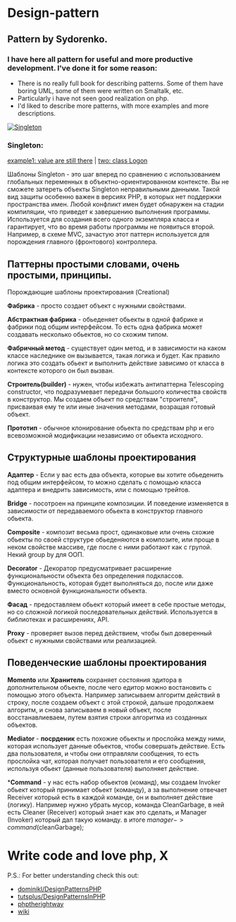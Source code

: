 Design-pattern
==============
Pattern by Sydorenko.
----------------------------------------------------
### I have here all pattern for useful and more productive development. I've done it for some reason:
* There is no really full book for describing patterns. Some of them have boring UML, some of them were written on Smaltalk, etc.
* Particularly i have not seen good realization on php.
* I'd liked to describe  more patterns, with more examples and more descriptions.

[![Singleton](https://j.gifs.com/gJxwvY.gif)](https://youtu.be/61yptGbyGKA)

### Singleton: 
[example1: value are still there](https://github.com/sydorenkovd/Design-pattern/blob/master/Creational(generate%20objects)/Singleton.php) | [two: class Logon](https://github.com/sydorenkovd/Design-pattern/blob/master/Creational(generate%20objects)/Singleton_.php)

Шаблоны Singleton - это шаг вперед по сравнению с использованием глобальных
 переменных в объектно-ориентированном контексте. Вы не сможете затереть
объекты Singleton неправильными данными. Такой вид защиты особенно важен в
версиях РНР, в которых нет поддержки пространства имен. Любой конфликт имен
будет обнаружен на стадии компиляции, что приведет к завершению выполнения
программы.
Используется для создания всего одного экземпляра класса и гарантирует,
 что во время работы программы не появиться второй. Например, в схеме MVC, зачастую этот
паттерн используется для порождения главного (фронтового) контроллера.


Паттерны простыми словами, очень простыми, принципы.
-----------------------------------------------------
Порождающие шаблоны проектирования (Creational)

**Фабрика** - просто создает объект с нужными свойствами.

**Абстрактная фабрика** - обьеденяет обьекты в одной фабрике и фабрики под общим интерфейсом. То есть одна фабрика может создавать несколько обьектов, но со схожим типом.

**Фабричный метод** - существует один метод, и в зависимости на каком классе наследнике он вызывается, такая логика и будет. Как правило логика это создать обьект и выполнить действие зависимо от класса в контексте которого он был вызван.

**Строитель(builder)** - нужен, чтобы избежать антипаттерна Telescoping constructor, что  подразумевает передачи большого количества свойств в конструктор. Мы создаем объект по средствам "строителя", присваивая ему те или иные значения методами, возращая готовый объект.

**Прототип** - обычное клонирование обьекта по средствам php и его всевозможной модификации независимо от обьекта исходного.

Структурные шаблоны проектирования
-----------------------------------
**Адаптер** - Если у вас есть два объекта, которые вы хотите обьеденить под общим интерфейсом, то можно сделать с помощью класса адаптера и внедрить зависимость, или с помощью трейтов.

**Bridge** - посотроен на принципе композиции. И поведение изменяется в зависимости от передаваемого обьекта в конструктор главного обьекта. 

**Composite** - композит весьма прост, одинаковые или очень схожие обьекты по своей структуре обьеденяются в композите, или проще в неком свойстве массиве, где после с ними работают как с групой. Некий group by для ООП.

**Decorator** - Декоратор предусматривает расширение функциональности объекта без определения подклассов. Функциональность, которая будет выполняться до, после или даже вместо основной функциональности объекта.

**Фасад** - предоставляем обьект который имеет в себе простые методы, но со сложной логикой последовательных действий. Используется в библиотеках и расширениях, API.

**Proxy** - проверяет вызов перед действием, чтобы был доверенный обьект с нужными свойствами или реализацией.

Поведенческие шаблоны проектирования
-----------------------------------
**Momento** или **Хранитель** сохраняет состояния эдитора в дополнительном объекте, после чего едитор можно востановить с помощью этого объекта. Например записываем алгоритм действий в строку, после создаем объект с этой строкой, дальше продолжаем алгоритм, и снова записываем в новый объект, после восстанавлиеваем, путем взятия строки алгоритма из созданных объектов.

**Mediator** - **посрденик** есть похожие обьекты и прослойка между ними, которая использует данные обьектов, чтобы совершать действие. Есть два пользователя, и чтобы они отправляли сообщения, то есть прослойка чат, которая получает пользователя и его сообщения, используя обьект (данные пользователя) выполняет действие.

***Command** - у нас есть набор обьектов (команд), мы создаем Invoker обьект который принимает обьект (команду), а за выполнение отвечает Receiver который есть в каждой команде, он и выполняет действие (логику). Например нужно убрать мусор, команда CleanGarbage, в ней есть Cleaner (Receiver) который знает как это сделать, и Manager (Invoker) который дал такую команду. в итоге $manager->command($cleanGarbage); 



# Write code and love php, X
P.S.: For better understanding check this out:
* [dominikl/DesignPatternsPHP](https://github.com/domnikl/DesignPatternsPHP)
* [tutsplus/DesignPatternsInPHP](http://code.tutsplus.com/series/design-patterns-in-php--cms-747)
* [phptherightway](http://www.phptherightway.com/pages/Design-Patterns.html)
* [wiki](https://en.wikipedia.org/wiki/Software_design_pattern)
